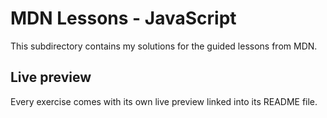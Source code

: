 # MDN Lessons - JavaScript
This subdirectory contains my solutions for the guided lessons from MDN. 

## Live preview
Every exercise comes with its own live preview linked into its README file.